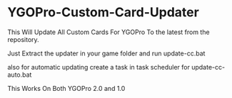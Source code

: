 # YGOPro-Custom-Card-Updater
This Will Update All Custom Cards For YGOPro To the latest from the repository.

Just Extract the updater in your game folder and run update-cc.bat

also for automatic updating create a task in task scheduler for update-cc-auto.bat


This Works On Both YGOPro 2.0 and 1.0

